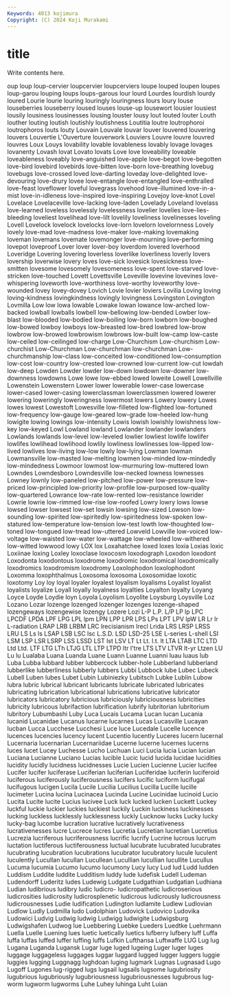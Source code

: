 ```yaml
---
Keywords: 4013 kojimura
Copyright: (C) 2024 Koji Murakami
---
```


# title

Write contents here.



oup loup loup-cervier loupcervier loupcerviers loupe
louped loupen loupes loup-garou louping loups loups-garous lour lourd Lourdes
lourdish lourdy loured Lourie lourie louring louringly louringness lours loury
louse louseberries louseberry loused louses louse-up lousewort lousier lousiest lousily
lousiness lousinesses lousing louster lousy lout louted louter Louth louther
louting loutish loutishly loutishness Loutitia loutre loutrophoroi loutrophoros louts louty
Louvain Louvale louvar louver louvered louvering louvers Louvertie L'Ouverture louverwork
Louviers Louvre louvre louvred louvres Loux Louys lovability lovable lovableness
lovably lovage lovages lovanenty Lovash lovat Lovato lovats Love love
loveability loveable loveableness loveably love-anguished love-apple love-begot love-begotten love-bird lovebird
lovebirds love-bitten love-born love-breathing lovebug lovebugs love-crossed loved love-darting loveday
love-delighted love-devouring love-drury lovee love-entangle love-entangled love-enthralled love-feast loveflower loveful
lovegrass lovehood love-illumined love-in-a-mist love-in-idleness love-inspired love-inspiring Lovejoy love-knot Lovel
Lovelace Lovelaceville love-lacking love-laden Lovelady Loveland lovelass love-learned loveless lovelessly
lovelessness lovelier lovelies love-lies-bleeding loveliest lovelihead love-lilt lovelily loveliness lovelinesses
loveling Lovell Lovelock lovelock lovelocks love-lorn lovelorn lovelornness Lovely lovely
love-mad love-madness love-maker love-making lovemaking loveman lovemans lovemate lovemonger love-mourning
love-performing lovepot loveproof Lover lover lover-boy loverdom lovered loverhood Loveridge
Lovering lovering loverless loverlike loverliness loverly lovers lovership loverwise lovery
loves love-sick lovesick lovesickness love-smitten lovesome lovesomely lovesomeness love-spent love-starved
love-stricken love-touched Lovett Lovettsville Loveville lovevine lovevines love-whispering loveworth love-worthiness
love-worthy loveworthy love-wounded lovey lovey-dovey Lovich Lovie lovier loviers Lovilia
Loving loving loving-kindness lovingkindness lovingly lovingness Lovingston Lovington Lovmilla Low
low lowa lowable Lowake lowan lowance low-arched low-backed lowball lowballs
lowbell low-bellowing low-bended Lowber low-blast low-blooded low-bodied low-boiling low-born lowborn
low-boughed low-bowed lowboy lowboys low-breasted low-bred lowbred low-brow lowbrow low-browed
lowbrowism lowbrows low-built low-camp low-caste low-ceiled low-ceilinged low-charge Low-Churchism Low-churchism
Low-churchist Low-Churchman Low-churchman low-churchman Low-churchmanship low-class low-conceited low-conditioned low-consumption low-cost
low-country low-crested low-crowned low-current low-cut lowdah low-deep Lowden Lowder lowder
low-down lowdown low-downer low-downness lowdowns Lowe lowe low-ebbed lowed loweite
Lowell Lowellville Lowenstein Lowenstern Lower lower lowerable lower-case lowercase lower-cased
lower-casing lowerclassman lowerclassmen lowered lowerer lowering loweringly loweringness lowermost lowers
Lowery lowery Lowes lowes lowest Lowestoft Lowesville low-filleted low-flighted low-fortuned
low-frequency low-gauge low-geared low-grade low-heeled low-hung lowigite lowing lowings low-intensity
Lowis lowish lowishly lowishness low-key low-keyed Lowl Lowland lowland Lowlander
lowlander lowlanders Lowlands lowlands low-level low-leveled lowlier lowliest lowlife lowlifer
lowlifes lowlihead lowlihood lowlily lowliness lowlinesses low-lipped low-lived lowlives low-living
low-low lowly low-lying Lowman lowman Lowmansville low-masted low-melting lowmen low-minded
low-mindedly low-mindedness Lowmoor lowmost low-murmuring low-muttered lown Lowndes Lowndesboro Lowndesville
low-necked lowness lownesses Lowney lownly low-paneled low-pitched low-power low-pressure low-priced
low-principled low-priority low-profile low-purposed low-quality low-quartered Lowrance low-rate low-rented low-resistance
lowrider Lowrie lowrie low-rimmed low-rise low-roofed Lowry lowry lows lowse
lowsed lowser lowsest low-set lowsin lowsing low-sized Lowson low-sounding low-spirited
low-spiritedly low-spiritedness low-spoken low-statured low-temperature low-tension low-test lowth low-thoughted low-toned
low-tongued low-tread low-uttered Lowveld Lowville low-voiced low-voltage low-waisted low-water low-wattage
low-wheeled low-withered low-witted lowwood lowy LOX lox Loxahatchee loxed loxes
loxia Loxias loxic Loxiinae loxing Loxley loxoclase loxocosm loxodograph Loxodon
loxodont Loxodonta loxodontous loxodrome loxodromic loxodromical loxodromically loxodromics loxodromism loxodromy
Loxolophodon loxolophodont Loxomma loxophthalmus Loxosoma loxosoma Loxosomidae loxotic loxotomy Loy
loy loyal loyaler loyalest loyalism loyalisms Loyalist loyalist loyalists loyalize
Loyall loyally loyalness loyalties Loyalton loyalty Loyang Loyce Loyde Loydie
loyn Loyola Loyolism Loyolite Loysburg Loysville Loz Lozano Lozar lozenge
lozenged lozenger lozenges lozenge-shaped lozengeways lozengewise lozengy Lozere Lozi L-P
L.P. L/P LP lp LPC LPCDF LPDA LPF LPG LPL
lpm LPN LPP LPR LPS LPs LPT LPV lpW LR
Lr lr L-radiation LRAP LRB LRBM LRC lrecisianism lrecl Lrida
LRS LRSP LRSS LRU LS Ls ls LSAP LSB LSC
lsc L.S.D. LSD LSD-25 LSE L-series L-shell LSI LSM LSP
LSR LSRP LSS LSSD LST lst LSV LT Lt Lt.
l.t. lt LTA LTAB LTC LTD Ltd Ltd. LTF LTG
LTh LTJG LTL LTP LTPD ltr l'tre LTS LTV LTVR
lt-yr Ltzen LU Lu lu Lualaba Luana Luanda Luane Luann
Luanne Luanni luau luaus lub Luba Lubba lubbard lubber lubbercock
lubber-hole Lubberland lubberland lubberlike lubberliness lubberly lubbers Lubbi Lubbock lube
Lubec Lubeck Lubell Luben lubes Lubet Lubin Lubiniezky Lubitsch Lubke
Lublin Lubow lubra lubric lubrical lubricant lubricants lubricate lubricated lubricates
lubricating lubrication lubricational lubrications lubricative lubricator lubricators lubricatory lubricious lubriciously
lubriciousness lubricities lubricity lubricous lubrifaction lubrification lubrify lubritorian lubritorium lubritory
Lubumbashi Luby Luca Lucais Lucama Lucan lucan Lucania lucanid Lucanidae
Lucanus lucarne lucarnes Lucas Lucasville Lucayan lucban Lucca Lucchese Lucchesi
Luce luce Lucedale Lucelle lucence lucences lucencies lucency lucent Lucentio
lucently Luceres lucern lucernal Lucernaria lucernarian Lucernariidae Lucerne lucerne lucernes
lucerns luces lucet Lucey Luchesse Lucho Luchuan Luci Lucia lucia
Lucian lucian Luciana Lucianne Luciano Lucias lucible Lucic lucid lucida
lucidae lucidities lucidity lucidly lucidness lucidnesses Lucie Lucien Lucienne Lucier
lucifee Lucifer lucifer luciferase Luciferian luciferian Luciferidae luciferin luciferoid luciferous
luciferously luciferousness lucifers lucific luciform lucifugal lucifugous lucigen Lucila Lucile
Lucilia Lucilius Lucilla Lucille lucille lucimeter Lucina lucina Lucinacea Lucinda
Lucine Lucinidae lucinoid Lucio Lucita Lucite lucite Lucius lucivee Luck
luck lucked lucken Luckett Luckey luckful luckie luckier luckies luckiest
luckily Luckin luckiness luckinesses lucking luckless lucklessly lucklessness luckly Lucknow
lucks Lucky lucky lucky-bag lucombe lucration lucrative lucratively lucrativeness lucrativenesses
lucre Lucrece lucres Lucretia Lucretian lucretian Lucretius Lucrezia lucriferous lucriferousness
lucrific lucrify Lucrine lucrous lucrum luctation luctiferous luctiferousness luctual lucubrate
lucubrated lucubrates lucubrating lucubration lucubrations lucubrator lucubratory lucule luculent luculently
Lucullan lucullan Lucullean Lucullian lucullian lucullite Lucullus Lucuma lucumia Lucumo
lucumo lucumony Lucy lucy Lud lud Ludd ludden Luddism Luddite
luddite Ludditism luddy lude ludefisk Ludell Ludeman Ludendorff Luderitz ludes
Ludewig Ludgate Ludgathian Ludgatian Ludhiana Ludian ludibrious ludibry ludic ludicro-
ludicropathetic ludicroserious ludicrosities ludicrosity ludicrosplenetic ludicrous ludicrously ludicrousness ludicrousnesses Ludie
ludification Ludington ludlamite Ludlew Ludlovian Ludlow Ludly Ludmilla ludo Ludolphian
Ludovick Ludovico Ludovika Ludowici Ludvig Ludwig ludwig Ludwigg ludwigite Ludwigsburg
Ludwigshafen Ludwog lue Luebbering Luebke Lueders Luedtke Luehrmann Luella Luelle
Luening lues luetic luetically luetics lufberry lufbery luff Luffa luffa
luffas luffed luffer luffing luffs Lufkin Lufthansa Luftwaffe LUG Lug
lug Lugana Luganda Lugansk Lugar luge luged lugeing Luger luger
luges luggage luggageless luggages luggar luggard lugged lugger luggers luggie
luggies lugging Luggnagg lughdoan luging lugmark Lugnas Lugnasad Lugo Lugoff
Lugones lug-rigged lugs lugsail lugsails lugsome lugubriosity lugubrious lugubriously lugubriousness
lugubriousnesses lugubrous lug-worm lugworm lugworms Luhe Luhey luhinga Luht Luian
